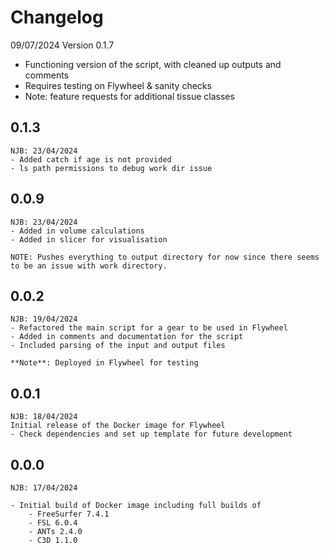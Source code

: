 # Changelog

09/07/2024
Version 0.1.7
- Functioning version of the script, with cleaned up outputs and comments
- Requires testing on Flywheel & sanity checks
- Note: feature requests for additional tissue classes

## 0.1.3
```
NJB: 23/04/2024
- Added catch if age is not provided
- ls path permissions to debug work dir issue
```

## 0.0.9
```
NJB: 23/04/2024
- Added in volume calculations
- Added in slicer for visualisation

NOTE: Pushes everything to output directory for now since there seems to be an issue with work directory. 

```
## 0.0.2
```
NJB: 19/04/2024
- Refactored the main script for a gear to be used in Flywheel
- Added in comments and documentation for the script
- Included parsing of the input and output files

**Note**: Deployed in Flywheel for testing

```

## 0.0.1
```
NJB: 18/04/2024
Initial release of the Docker image for Flywheel
- Check dependencies and set up template for future development
```

## 0.0.0
```
NJB: 17/04/2024

- Initial build of Docker image including full builds of
    - FreeSurfer 7.4.1
    - FSL 6.0.4
    - ANTs 2.4.0
    - C3D 1.1.0

```